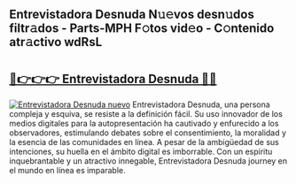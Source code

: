 ## Entrevistadora Desnuda N𝚞𝚎vos desn𝚞dos filtr𝚊dos - Parts-MPH F𝚘tos vid𝚎o - C𝚘ntenido atr𝚊ctivo wdRsL

# <h2><a href="http://mbcpdf.tromn.icu/?c=Entrevistadora+Desnuda">🔗👉👉👉 Entrevistadora Desnuda 🔗🔗</a></h2>

[![Entrevistadora Desnuda nuevo](https://i.imgur.com/pEAQMta.gif)](http://mbcpdf.tromn.icu/?c=Entrevistadora+Desnuda)
Entrevistadora Desnuda, una persona compleja y esquiva, se resiste a la definición fácil. Su uso innovador de los medios digitales para la autopresentación ha cautivado y enfurecido a los observadores, estimulando debates sobre el consentimiento, la moralidad y la esencia de las comunidades en línea. A pesar de la ambigüedad de sus intenciones, su huella en el ámbito digital es imborrable. Con un espíritu inquebrantable y un atractivo innegable, Entrevistadora Desnuda journey en el mundo en línea es imparable.
